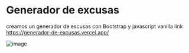 # Generador de excusas
creamos un generador de escusas con Bootstrap y javascript vanilla
link https://generador-de-excusas.vercel.app/

![image](https://user-images.githubusercontent.com/49735520/234134674-7c087b8e-11c1-4790-b320-b4767f1ff9a9.png)
